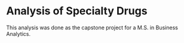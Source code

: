 # Analysis of Specialty Drugs
This analysis was done as the capstone project for a M.S. in Business Analytics.
